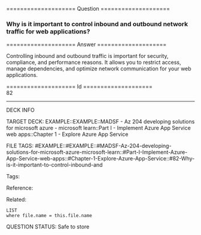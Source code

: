 ==================== Question ====================  

### Why is it important to control inbound and outbound network traffic for web applications?  

==================== Answer ====================  

Controlling inbound and outbound traffic is important for security, compliance, and performance reasons. It allows you to restrict access, manage dependencies, and optimize network communication for your web applications.

==================== Id ====================  
82

---

DECK INFO

TARGET DECK: EXAMPLE::EXAMPLE::MADSF - Az 204 developing solutions for microsoft azure - microsoft learn::Part I - Implement Azure App Service web apps::Chapter 1 - Explore Azure App Service

FILE TAGS: #EXAMPLE::#EXAMPLE::#MADSF-Az-204-developing-solutions-for-microsoft-azure-microsoft-learn::#Part-I-Implement-Azure-App-Service-web-apps::#Chapter-1-Explore-Azure-App-Service::#82-Why-is-it-important-to-control-inbound-and

Tags:

Reference:

Related:

```dataview
LIST
where file.name = this.file.name
```
QUESTION STATUS: Safe to store
